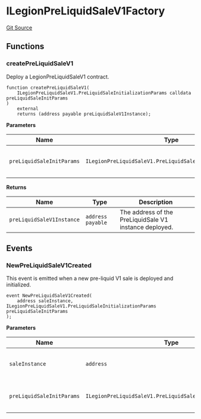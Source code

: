 # ILegionPreLiquidSaleV1Factory
[Git Source](https://github.com/Legion-Team/evm-contracts/blob/eacaebdc1fce4e197305af05084de59f36b83e3e/src/interfaces/factories/ILegionPreLiquidSaleV1Factory.sol)


## Functions
### createPreLiquidSaleV1

Deploy a LegionPreLiquidSaleV1 contract.


```solidity
function createPreLiquidSaleV1(
    ILegionPreLiquidSaleV1.PreLiquidSaleInitializationParams calldata preLiquidSaleInitParams
)
    external
    returns (address payable preLiquidSaleV1Instance);
```
**Parameters**

|Name|Type|Description|
|----|----|-----------|
|`preLiquidSaleInitParams`|`ILegionPreLiquidSaleV1.PreLiquidSaleInitializationParams`|The Pre-Liquid sale initialization parameters.|

**Returns**

|Name|Type|Description|
|----|----|-----------|
|`preLiquidSaleV1Instance`|`address payable`|The address of the PreLiquidSale V1 instance deployed.|


## Events
### NewPreLiquidSaleV1Created
This event is emitted when a new pre-liquid V1 sale is deployed and initialized.


```solidity
event NewPreLiquidSaleV1Created(
    address saleInstance, ILegionPreLiquidSaleV1.PreLiquidSaleInitializationParams preLiquidSaleInitParams
);
```

**Parameters**

|Name|Type|Description|
|----|----|-----------|
|`saleInstance`|`address`|The address of the sale instance deployed.|
|`preLiquidSaleInitParams`|`ILegionPreLiquidSaleV1.PreLiquidSaleInitializationParams`|The configuration for the pre-liquid sale.|

